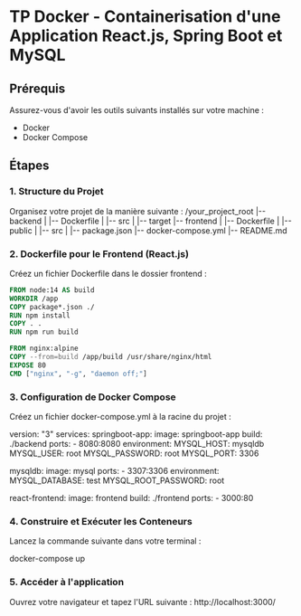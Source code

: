 # TP Docker - Containerisation d'une Application React.js, Spring Boot et MySQL

## Prérequis
Assurez-vous d'avoir les outils suivants installés sur votre machine :
- Docker
- Docker Compose

## Étapes

### 1. Structure du Projet
Organisez votre projet de la manière suivante :
/your_project_root
|-- backend
|   |-- Dockerfile
|   |-- src
|   |-- target
|-- frontend
|   |-- Dockerfile
|   |-- public
|   |-- src
|   |-- package.json
|-- docker-compose.yml
|-- README.md

### 2. Dockerfile pour le Frontend (React.js)
Créez un fichier Dockerfile dans le dossier frontend :
```Dockerfile
FROM node:14 AS build
WORKDIR /app
COPY package*.json ./
RUN npm install
COPY . .
RUN npm run build

FROM nginx:alpine
COPY --from=build /app/build /usr/share/nginx/html
EXPOSE 80
CMD ["nginx", "-g", "daemon off;"]
```
### 3. Configuration de Docker Compose
Créez un fichier docker-compose.yml à la racine du projet :

version: "3"
services:
  springboot-app:
    image: springboot-app
    build: ./backend
    ports:
      - 8080:8080
    environment:
      MYSQL_HOST: mysqldb
      MYSQL_USER: root
      MYSQL_PASSWORD: root
      MYSQL_PORT: 3306

  mysqldb:
    image: mysql
    ports:
      - 3307:3306
    environment:
      MYSQL_DATABASE: test
      MYSQL_ROOT_PASSWORD: root

  react-frontend:
    image: frontend
    build: ./frontend
    ports:
      - 3000:80
### 4. Construire et Exécuter les Conteneurs
Lancez la commande suivante dans votre terminal :

docker-compose up

### 5. Accéder à l'application
Ouvrez votre navigateur et tapez l'URL suivante : http://localhost:3000/







